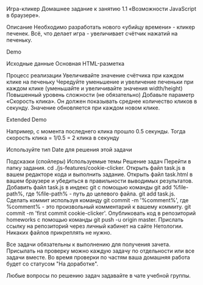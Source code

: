 Игра-кликер
Домашнее задание к занятию 1.1 «Возможности JavaScript в браузере».

Описание
Необходимо разработать нового «убийцу времени» - кликер печенек. Всё, что делает игра - увеличивает счётчик нажатий на печеньку.

Demo

Исходные данные
Основная HTML-разметка

Процесс реализации
Увеличивайте значение счётчика при каждом клике на печеньку
Чередуйте уменьшение и увеличение печеньки при каждом клике (уменьшайте и увеличивайте значения width/height)
Повышенный уровень сложности (не обязательно)
Добавьте параметр «Скорость клика». Он должен показывать среднее количество кликов в секунду. Значение обновляется при каждом новом клике.

Extended Demo

Например, с момента последнего клика прошло 0.5 секунды. Тогда скорость клика = 1/0.5 = 2 клика в секунду

Используйте тип Date для решения этой задачи

Подсказки (спойлеры)
Используемые темы
Решение задач
Перейти в папку задания. cd ./js-features/cookie-clicker.
Открыть файл task.js в вашем редакторе кода и выполнить задание.
Открыть файл task.html в вашем браузере и убедиться в правильности выводимых результатов.
Добавить файл task.js в индекс git с помощью команды git add %file-path%, где %file-path% - путь до целевого файла. git add task.js.
Сделать коммит используя команду git commit -m '%comment%', где %comment% - это произвольный комментарий к вашему коммиту. git commit -m 'first commit cookie-clicker'.
Опубликовать код в репозиторий homeworks с помощью команды git push -u origin master.
Прислать ссылку на репозиторий через личный кабинет на сайте Нетологии.
Никаких файлов прикреплять не нужно.

Все задачи обязательны к выполнению для получения зачета. Присылать на проверку можно каждую задачу по отдельности или все задачи вместе. Во время проверки по частям ваша домашняя работа будет со статусом "На доработке".

Любые вопросы по решению задач задавайте в чате учебной группы.
